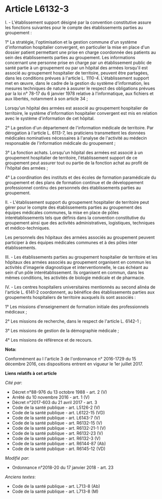 # Article L6132-3

I. - L'établissement support désigné par la convention constitutive assure les fonctions suivantes pour le compte des
établissements parties au groupement :

1° La stratégie, l'optimisation et la gestion commune d'un système d'information hospitalier convergent, en particulier la
mise en place d'un dossier patient permettant une prise en charge coordonnée des patients au sein des établissements parties
au groupement. Les informations concernant une personne prise en charge par un établissement public de santé partie à un
groupement ou par un hôpital des armées lorsqu'il est associé au groupement hospitalier de territoire, peuvent être
partagées, dans les conditions prévues à l'article L. 1110-4. L'établissement support met en œuvre, dans le cadre de la
gestion du système d'information, les mesures techniques de nature à assurer le respect des obligations prévues par la loi n°
78-17 du 6 janvier 1978 relative à l'informatique, aux fichiers et aux libertés, notamment à son article 34 ;

Lorsqu'un hôpital des armées est associé au groupement hospitalier de territoire, le système d'information hospitalier
convergent est mis en relation avec le système d'information de cet hôpital.

2° La gestion d'un département de l'information médicale de territoire. Par dérogation à l'article L. 6113-7, les praticiens
transmettent les données médicales nominatives nécessaires à l'analyse de l'activité au médecin responsable de l'information
médicale du groupement ;

3° La fonction achats. Lorsqu'un hôpital des armées est associé à un groupement hospitalier de territoire, l'établissement
support de ce groupement peut assurer tout ou partie de la fonction achat au profit de l'hôpital des armées ;

4° La coordination des instituts et des écoles de formation paramédicale du groupement et des plans de formation continue et
de développement professionnel continu des personnels des établissements parties au groupement.

II. - L'établissement support du groupement hospitalier de territoire peut gérer pour le compte des établissements parties au
groupement des équipes médicales communes, la mise en place de pôles interétablissements tels que définis dans la convention
constitutive du groupement ainsi que des activités administratives, logistiques, techniques et médico-techniques.

Les personnels des hôpitaux des armées associés au groupement peuvent participer à des équipes médicales communes et à des
pôles inter établissements.

III. - Les établissements parties au groupement hospitalier de territoire et les hôpitaux des armées associés au groupement
organisent en commun les activités d'imagerie diagnostique et interventionnelle, le cas échéant au sein d'un pôle
interétablissement. Ils organisent en commun, dans les mêmes conditions, les activités de biologie médicale et de pharmacie.

IV. - Les centres hospitaliers universitaires mentionnés au second alinéa de l'article L. 6141-2 coordonnent, au bénéfice des
établissements parties aux groupements hospitaliers de territoire auxquels ils sont associés :

1° Les missions d'enseignement de formation initiale des professionnels médicaux ;

2° Les missions de recherche, dans le respect de l'article L. 6142-1 ;

3° Les missions de gestion de la démographie médicale ;

4° Les missions de référence et de recours.

**Nota:**

Conformément au I l'article 3 de l'ordonnance n° 2016-1729 du 15 décembre 2016, ces dispositions entrent en vigueur le 1er
juillet 2017.

**Liens relatifs à cet article**

_Cité par_:

  - Décret n°88-976 du 13 octobre 1988 - art. 2 (V)
  - Arrêté du 10 novembre 2016 - art. 1 (V)
  - Décret n°2017-603 du 21 avril 2017 - art. 3
  - Code de la santé publique - art. L5126-2 (V)
  - Code de la santé publique - art. L6122-15 (VD)
  - Code de la santé publique - art. L6143-7 (V)
  - Code de la santé publique - art. R6132-15 (V)
  - Code de la santé publique - art. R6132-21-1 (V)
  - Code de la santé publique - art. R6132-23 (V)
  - Code de la santé publique - art. R6132-3 (V)
  - Code de la santé publique - art. R6144-87 (Ab)
  - Code de la santé publique - art. R6145-12 (VD)

_Modifié par_:

  - Ordonnance n°2018-20 du 17 janvier 2018 - art. 23

_Anciens textes_:

  - Code de la santé publique - art. L713-8 (Ab)
  - Code de la santé publique - art. L713-8 (M)
